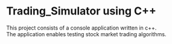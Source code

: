 # Trading_Simulator using C++
This project consists of a console application written in c++. <br />
The application enables testing stock market trading algorithms.
